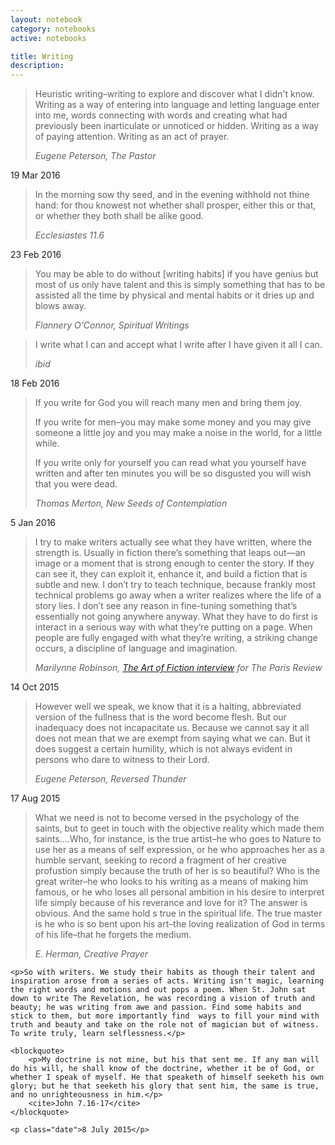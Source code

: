 ```yaml
---
layout: notebook
category: notebooks
active: notebooks

title: Writing
description: 
---
```


<!-- Thoughts on what it means to write. -->

<!--<div class="note">
<p class="date"></p>
</div>-->

<div class="note">
<blockquote>
	<p>Heuristic writing–writing to explore and discover what I didn't know. Writing as a way of entering into language and letting language enter into me, words connecting with words and creating what had previously been inarticulate or unnoticed or hidden. Writing as a way of paying attention. Writing as an act of prayer.</p>
	<cite>Eugene Peterson, <i>The Pastor</i></cite>
</blockquote>
<p class="date">19 Mar 2016</p>
</div>

<div class="note">
	<blockquote>
		<p>In the morning sow thy seed, and in the evening withhold not thine hand: for thou knowest not whether shall prosper, either this or that, or whether they both shall be alike good.</p>
		<cite>Ecclesiastes 11.6</cite>
	</blockquote>
	<p class="date">23 Feb 2016</p>
</div>

<div class="note">
	<blockquote>
		<p>You may be able to do without [writing habits] if you have genius but most of us only have talent and this is simply something that has to be assisted all the time by physical and mental habits or it dries up and blows away.</p>
		<cite>Flannery O'Connor, <i>Spiritual Writings</i></cite>
	</blockquote>
	<blockquote>
		<p>I write what I can and accept what I write after I have given it all I can.</p>
		<cite></i>ibid</i></cite>
	</blockquote>
	<p class="date">18 Feb 2016</p>
</div>

<div class="note">
	<blockquote>
		<p>If you write for God you will reach many men and bring them joy.</p>
		<p>If you write for men–you may make some money and you may give someone a little joy and you may make a noise in the world, for a little while.</p>
		<p>If you write only for yourself you can read what you yourself have written and after ten minutes you will be so disgusted you will wish that you were dead.</p>
		<cite>Thomas Merton, <i>New Seeds of Contemplation</i></cite>
	</blockquote>
	<p class="date">5 Jan 2016</p>
</div>

<div class="note">
	<blockquote>
		<p>I try to make writers actually see what they have written, where the strength is. Usually in fiction there’s something that leaps out—an image or a moment that is strong enough to center the story. If they can see it, they can exploit it, enhance it, and build a fiction that is subtle and new. I don’t try to teach technique, because frankly most technical problems go away when a writer realizes where the life of a story lies. I don’t see any reason in fine-tuning something that’s essentially not going anywhere anyway. What they have to do first is interact in a serious way with what they’re putting on a page. When people are fully engaged with what they’re writing, a striking change occurs, a discipline of language and imagination.</p>
		<cite>Marilynne Robinson, <a href="http://www.theparisreview.org/interviews/5863/the-art-of-fiction-no-198-marilynne-robinson">The Art of Fiction interview</a> for The Paris Review</cite>
	</blockquote>
	<p class="date">14 Oct 2015</p>
</div>

<div class="note">
	<blockquote>
		<p>However well we speak, we know that it is a halting, abbreviated version of the fullness that is the word become flesh. But our inadequacy does not incapacitate us. Because we cannot say it all does not mean that we are exempt from saying what we can. But it does suggest a certain humility, which is not always evident in persons who dare to witness to their Lord.</p>
		<cite>Eugene Peterson, <i>Reversed Thunder</i></cite>
	</blockquote>
	<p class="date">17 Aug 2015</p>
</div>

<div class="note">
	<blockquote>
		<p>What we need is not to become versed in the psychology of the saints, but to geet in touch with the objective reality which made them saints....Who, for instance, is the true artist–he who goes to Nature to use her as a means of self expression, or he who approaches her as a humble servant, seeking to record a fragment of her creative profustion simply because the truth of her is so beautiful? Who is the great writer–he who looks to his writing as a means of making him famous, or he who loses all personal ambition in his desire to interpret life simply because of his reverance and love for it? The answer is obvious. And the same hold s true in the spiritual life. The true master is he who is so bent upon his art–the loving realization of God in terms of his life–that he forgets the medium.</p>
		<cite>E. Herman, <i>Creative Prayer</i></cite>
	</blockquote>

	<p>So with writers. We study their habits as though their talent and inspiration arose from a series of acts. Writing isn't magic, learning the right words and motions and out pops a poem. When St. John sat down to write The Revelation, he was recording a vision of truth and beauty; he was writing from awe and passion. Find some habits and stick to them, but more importantly find  ways to fill your mind with truth and beauty and take on the role not of magician but of witness. To write truly, learn selflessness.</p>

	<blockquote>
		<p>My doctrine is not mine, but his that sent me. If any man will do his will, he shall know of the doctrine, whether it be of God, or whether I speak of myself. He that speaketh of himself seeketh his own glory; but he that seeketh his glory that sent him, the same is true, and no unrighteousness in him.</p>
		<cite>John 7.16-17</cite>
	</blockquote>

	<p class="date">8 July 2015</p>
</div>